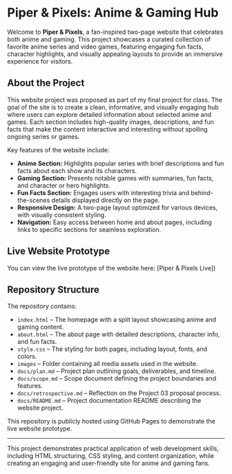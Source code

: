 # Piper & Pixels: Anime & Gaming Hub

Welcome to **Piper & Pixels**, a fan-inspired two-page website that celebrates both anime and gaming. This project showcases a curated collection of favorite anime series and video games, featuring engaging fun facts, character highlights, and visually appealing layouts to provide an immersive experience for visitors.

## About the Project

This website project was proposed as part of my final project for class. The goal of the site is to create a clean, informative, and visually engaging hub where users can explore detailed information about selected anime and games. Each section includes high-quality images, descriptions, and fun facts that make the content interactive and interesting without spoiling ongoing series or games.

Key features of the website include:

- **Anime Section:** Highlights popular series with brief descriptions and fun facts about each show and its characters.
- **Gaming Section:** Presents notable games with summaries, fun facts, and character or hero highlights.
- **Fun Facts Section:** Engages users with interesting trivia and behind-the-scenes details displayed directly on the page.
- **Responsive Design:** A two-page layout optimized for various devices, with visually consistent styling.
- **Navigation:** Easy access between home and about pages, including links to specific sections for seamless exploration.

## Live Website Prototype

You can view the live prototype of the website here: [Piper & Pixels Live])

## Repository Structure

The repository contains:

- `index.html` – The homepage with a split layout showcasing anime and gaming content.
- `about.html` – The about page with detailed descriptions, character info, and fun facts.
- `style.css` – The styling for both pages, including layout, fonts, and colors.
- `images` – Folder containing all media assets used in the website.
- `docs/plan.md` – Project plan outlining goals, deliverables, and timeline.
- `docs/scope.md` – Scope document defining the project boundaries and features.
- `docs/retrospective.md` – Reflection on the Project 03 proposal process.
- `docs/README.md` – Project documentation README describing the website project.

This repository is publicly hosted using GitHub Pages to demonstrate the live website prototype.

---

This project demonstrates practical application of web development skills, including HTML structuring, CSS styling, and content organization, while creating an engaging and user-friendly site for anime and gaming fans.
